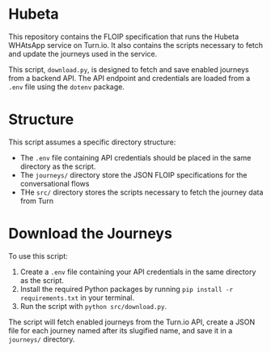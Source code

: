 # Hubeta

This repository contains the FLOIP specification that runs the Hubeta WHAtsApp service on Turn.io.
It also contains the scripts necessary to fetch and update the journeys used in the service.

This script, `download.py`, is designed to fetch and save enabled journeys from a backend API. The API endpoint and credentials are loaded from a `.env` file using the `dotenv` package.

# Structure

This script assumes a specific directory structure:

* The `.env` file containing API credentials should be placed in the same directory as the script.
* The `journeys/` directory store the JSON FLOIP specifications for the conversational flows
* THe `src/` directory stores the scripts necessary to fetch the journey data from Turn


# Download the Journeys

To use this script:

1. Create a `.env` file containing your API credentials in the same directory as the script.
1. Install the required Python packages by running `pip install -r requirements.txt` in your terminal.
1. Run the script with `python src/download.py`.

The script will fetch enabled journeys from the Turn.io API, create a JSON file for each journey
named after its slugified name, and save it in a `journeys/` directory.
